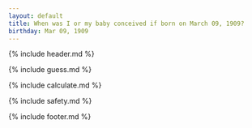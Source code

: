 ```yaml
---
layout: default
title: When was I or my baby conceived if born on March 09, 1909?
birthday: Mar 09, 1909
---
```


{% include header.md %}

{% include guess.md %}

{% include calculate.md %}

{% include safety.md %}

{% include footer.md %}



